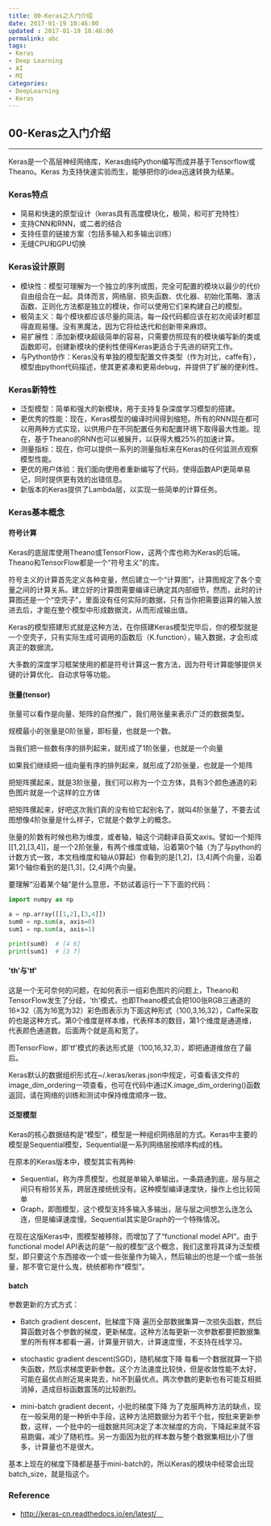 ```yaml
---
title: 00-Keras之入门介绍
date: 2017-01-19 10:46:00
updated	: 2017-01-19 10:46:00
permalink: abc
tags:
- Keras
- Deep Learning
- AI
- MI
categories:
- DeepLearning
- Keras
---
```


## 00-Keras之入门介绍
----

Keras是一个高层神经网络库，Keras由纯Python编写而成并基于Tensorflow或Theano。Keras 为支持快速实验而生，能够把你的idea迅速转换为结果。

### Keras特点
+ 简易和快速的原型设计（keras具有高度模块化，极简，和可扩充特性）
+ 支持CNN和RNN，或二者的结合
+ 支持任意的链接方案（包括多输入和多输出训练）
+ 无缝CPU和GPU切换

### Keras设计原则
+ 模块性：模型可理解为一个独立的序列或图，完全可配置的模块以最少的代价自由组合在一起。具体而言，网络层、损失函数、优化器、初始化策略、激活函数、正则化方法都是独立的模块，你可以使用它们来构建自己的模型。
+ 极简主义：每个模块都应该尽量的简洁。每一段代码都应该在初次阅读时都显得直观易懂。没有黑魔法，因为它将给迭代和创新带来麻烦。
+ 易扩展性：添加新模块超级简单的容易，只需要仿照现有的模块编写新的类或函数即可。创建新模块的便利性使得Keras更适合于先进的研究工作。
+ 与Python协作：Keras没有单独的模型配置文件类型（作为对比，caffe有），模型由python代码描述，使其更紧凑和更易debug，并提供了扩展的便利性。

### Keras新特性
+ 泛型模型：简单和强大的新模块，用于支持复杂深度学习模型的搭建。
+ 更优秀的性能：现在，Keras模型的编译时间得到缩短。所有的RNN现在都可以用两种方式实现，以供用户在不同配置任务和配置环境下取得最大性能。现在，基于Theano的RNN也可以被展开，以获得大概25%的加速计算。
+ 测量指标：现在，你可以提供一系列的测量指标来在Keras的任何监测点观察模型性能。
+ 更优的用户体验：我们面向使用者重新编写了代码，使得函数API更简单易记，同时提供更有效的出错信息。
+ 新版本的Keras提供了Lambda层，以实现一些简单的计算任务。

### Keras基本概念
#### 符号计算

Keras的底层库使用Theano或TensorFlow，这两个库也称为Keras的后端。Theano和TensorFlow都是一个“符号主义”的库。

符号主义的计算首先定义各种变量，然后建立一个“计算图”，计算图规定了各个变量之间的计算关系。建立好的计算图需要编译已确定其内部细节，然而，此时的计算图还是一个“空壳子”，里面没有任何实际的数据，只有当你把需要运算的输入放进去后，才能在整个模型中形成数据流，从而形成输出值。

Keras的模型搭建形式就是这种方法，在你搭建Keras模型完毕后，你的模型就是一个空壳子，只有实际生成可调用的函数后（K.function），输入数据，才会形成真正的数据流。

大多数的深度学习框架使用的都是符号计算这一套方法，因为符号计算能够提供关键的计算优化、自动求导等功能。


#### 张量(tensor)

张量可以看作是向量、矩阵的自然推广，我们用张量来表示广泛的数据类型。

规模最小的张量是0阶张量，即标量，也就是一个数。

当我们把一些数有序的排列起来，就形成了1阶张量，也就是一个向量

如果我们继续把一组向量有序的排列起来，就形成了2阶张量，也就是一个矩阵

把矩阵摞起来，就是3阶张量，我们可以称为一个立方体，具有3个颜色通道的彩色图片就是一个这样的立方体

把矩阵摞起来，好吧这次我们真的没有给它起别名了，就叫4阶张量了，不要去试图想像4阶张量是什么样子，它就是个数学上的概念。

张量的阶数有时候也称为维度，或者轴，轴这个词翻译自英文axis。譬如一个矩阵[[1,2],[3,4]]，是一个2阶张量，有两个维度或轴，沿着第0个轴（为了与python的计数方式一致，本文档维度和轴从0算起）你看到的是[1,2]，[3,4]两个向量，沿着第1个轴你看到的是[1,3]，[2,4]两个向量。

要理解“沿着某个轴”是什么意思，不妨试着运行一下下面的代码：
```python
import numpy as np

a = np.array([[1,2],[3,4]])
sum0 = np.sum(a, axis=0)
sum1 = np.sum(a, axis=1)

print(sum0)  # [4 6]
print(sum1)  # [3 7]
```

#### 'th'与'tf'

这是一个无可奈何的问题，在如何表示一组彩色图片的问题上，Theano和TensorFlow发生了分歧，'th'模式，也即Theano模式会把100张RGB三通道的16×32（高为16宽为32）彩色图表示为下面这种形式（100,3,16,32），Caffe采取的也是这种方式。第0个维度是样本维，代表样本的数目，第1个维度是通道维，代表颜色通道数。后面两个就是高和宽了。

而TensorFlow，即'tf'模式的表达形式是（100,16,32,3），即把通道维放在了最后。

Keras默认的数据组织形式在~/.keras/keras.json中规定，可查看该文件的image_dim_ordering一项查看，也可在代码中通过K.image_dim_ordering()函数返回，请在网络的训练和测试中保持维度顺序一致。



#### 泛型模型
Keras的核心数据结构是“模型”，模型是一种组织网络层的方式。Keras中主要的模型是Sequential模型，Sequential是一系列网络层按顺序构成的栈。

在原本的Keras版本中，模型其实有两种:
+ Sequential，称为序贯模型，也就是单输入单输出，一条路通到底，层与层之间只有相邻关系，跨层连接统统没有。这种模型编译速度快，操作上也比较简单
+ Graph，即图模型，这个模型支持多输入多输出，层与层之间想怎么连怎么连，但是编译速度慢。Sequential其实是Graph的一个特殊情况。

在现在这版Keras中，图模型被移除，而增加了了“functional model API”。由于functional model API表达的是“一般的模型”这个概念，我们这里将其译为泛型模型，即只要这个东西接收一个或一些张量作为输入，然后输出的也是一个或一些张量，那不管它是什么鬼，统统都称作“模型”。

#### batch

参数更新的方式方式：

+ Batch gradient descent，批梯度下降
遍历全部数据集算一次损失函数，然后算函数对各个参数的梯度，更新梯度。这种方法每更新一次参数都要把数据集里的所有样本都看一遍，计算量开销大，计算速度慢，不支持在线学习。

+ stochastic gradient descent(SGD)，随机梯度下降
每看一个数据就算一下损失函数，然后求梯度更新参数。这个方法速度比较快，但是收敛性能不太好，可能在最优点附近晃来晃去，hit不到最优点。两次参数的更新也有可能互相抵消掉，造成目标函数震荡的比较剧烈。

+ mini-batch gradient decent，小批的梯度下降
为了克服两种方法的缺点，现在一般采用的是一种折中手段，这种方法把数据分为若干个批，按批来更新参数，这样，一个批中的一组数据共同决定了本次梯度的方向，下降起来就不容易跑偏，减少了随机性。另一方面因为批的样本数与整个数据集相比小了很多，计算量也不是很大。

基本上现在的梯度下降都是基于mini-batch的，所以Keras的模块中经常会出现batch_size，就是指这个。


### Reference
+ http://keras-cn.readthedocs.io/en/latest/　
